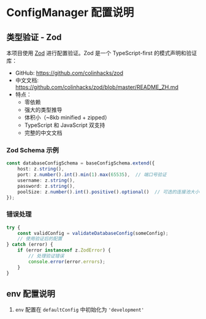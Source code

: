 # ConfigManager 配置说明

## 类型验证 - Zod

本项目使用 [Zod](https://github.com/colinhacks/zod) 进行配置验证。Zod 是一个 TypeScript-first 的模式声明和验证库：

- GitHub: https://github.com/colinhacks/zod
- 中文文档: https://github.com/colinhacks/zod/blob/master/README_ZH.md
- 特点：
  - 零依赖
  - 强大的类型推导
  - 体积小（~8kb minified + zipped）
  - TypeScript 和 JavaScript 双支持
  - 完整的中文文档

### Zod Schema 示例

```typescript
const databaseConfigSchema = baseConfigSchema.extend({
    host: z.string(),
    port: z.number().int().min(1).max(65535),  // 端口号验证
    username: z.string(),
    password: z.string(),
    poolSize: z.number().int().positive().optional()  // 可选的连接池大小
});
```

### 错误处理

```typescript
try {
    const validConfig = validateDatabaseConfig(someConfig);
    // 使用验证后的配置
} catch (error) {
    if (error instanceof z.ZodError) {
        // 处理验证错误
        console.error(error.errors);
    }
}
```

## env 配置说明

1. `env` 配置在 `defaultConfig` 中初始化为 `'development'`